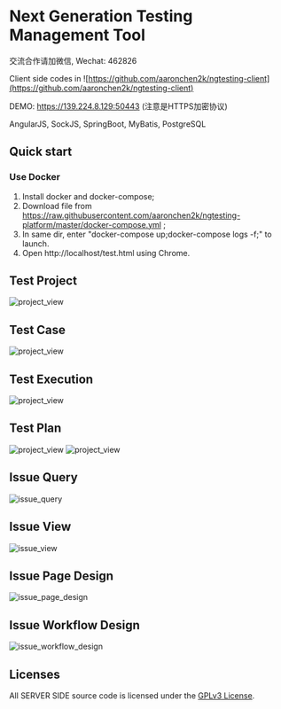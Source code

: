 # Next Generation Testing Management Tool
交流合作请加微信, Wechat: 462826

Client side codes in ![https://github.com/aaronchen2k/ngtesting-client](https://github.com/aaronchen2k/ngtesting-client)

DEMO: https://139.224.8.129:50443 (注意是HTTPS加密协议)

AngularJS, SockJS, SpringBoot, MyBatis, PostgreSQL  

## Quick start
### Use Docker

1. Install docker and docker-compose;
2. Download file from https://raw.githubusercontent.com/aaronchen2k/ngtesting-platform/master/docker-compose.yml ;
3. In same dir, enter "docker-compose up;docker-compose logs -f;" to launch.
4. Open http://localhost/test.html using Chrome.

## Test Project
![project_view](xdoc/capture/project_view.jpg)

## Test Case
![project_view](xdoc/capture/case_edit.jpg)

## Test Execution
![project_view](xdoc/capture/case_exe.jpg)

## Test Plan
![project_view](xdoc/capture/plan_exe_result.jpg)
![project_view](xdoc/capture/plan_exe_progress.jpg)

## Issue Query
![issue_query](xdoc/capture/issue_query.jpg)

## Issue View
![issue_view](xdoc/capture/issue_view.jpg)

## Issue Page Design
![issue_page_design](xdoc/capture/issue_page_design.jpg)

## Issue Workflow Design
![issue_workflow_design](xdoc/capture/issue_workflow_design.jpg)

## Licenses

All SERVER SIDE source code is licensed under the [GPLv3 License](LICENSE.md).
